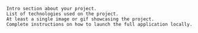     Intro section about your project.
    List of technologies used on the project.
    At least a single image or gif showcasing the project.
    Complete instructions on how to launch the full application locally.


